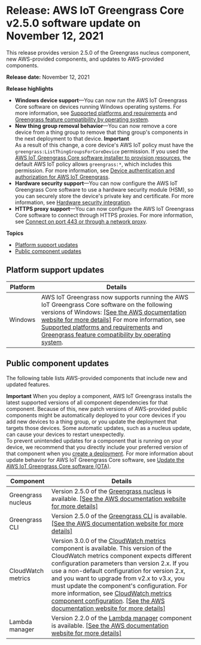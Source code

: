 # Release: AWS IoT Greengrass Core v2\.5\.0 software update on November 12, 2021<a name="greengrass-release-2021-11-12"></a>

This release provides version 2\.5\.0 of the Greengrass nucleus component, new AWS\-provided components, and updates to AWS\-provided components\.

**Release date:** November 12, 2021

**Release highlights**
+ **Windows device support**—You can now run the AWS IoT Greengrass Core software on devices running Windows operating systems\. For more information, see [Supported platforms and requirements](setting-up.md#installation-requirements) and [Greengrass feature compatibility by operating system](operating-system-feature-support-matrix.md)\.
+ **New thing group removal behavior**—You can now remove a core device from a thing group to remove that thing group's components in the next deployment to that device\.
**Important**  
<a name="greengrass-nucleus-v2.5.0-thing-group-removal-permission-requirement"></a>As a result of this change, a core device's AWS IoT policy must have the `greengrass:ListThingGroupsForCoreDevice` permission\. If you used the [AWS IoT Greengrass Core software installer to provision resources](quick-installation.md), the default AWS IoT policy allows `greengrass:*`, which includes this permission\. For more information, see [Device authentication and authorization for AWS IoT Greengrass](device-auth.md)\.
+ **Hardware security support**—You can now configure the AWS IoT Greengrass Core software to use a hardware security module \(HSM\), so you can securely store the device's private key and certificate\. For more information, see [Hardware security integration](hardware-security.md)\.
+ **HTTPS proxy support**—You can now configure the AWS IoT Greengrass Core software to connect through HTTPS proxies\. For more information, see [Connect on port 443 or through a network proxy](configure-greengrass-core-v2.md#configure-alpn-network-proxy)\.

**Topics**
+ [Platform support updates](#greengrass-2021-11-12-platforms)
+ [Public component updates](#greengrass-2021-11-12-components)

## Platform support updates<a name="greengrass-2021-11-12-platforms"></a>


| **Platform** | **Details** | 
| --- | --- | 
| Windows |  AWS IoT Greengrass now supports running the AWS IoT Greengrass Core software on the following versions of Windows: [\[See the AWS documentation website for more details\]](http://docs.aws.amazon.com/greengrass/v2/developerguide/greengrass-release-2021-11-12.html) For more information, see [Supported platforms and requirements](setting-up.md#installation-requirements) and [Greengrass feature compatibility by operating system](operating-system-feature-support-matrix.md)\. | 

## Public component updates<a name="greengrass-2021-11-12-components"></a>

The following table lists AWS\-provided components that include new and updated features\.

**Important**  <a name="component-patch-update-note"></a>
<a name="component-patch-update"></a>When you deploy a component, AWS IoT Greengrass installs the latest supported versions of all component dependencies for that component\. Because of this, new patch versions of AWS\-provided public components might be automatically deployed to your core devices if you add new devices to a thing group, or you update the deployment that targets those devices\. Some automatic updates, such as a nucleus update, can cause your devices to restart unexpectedly\.   
<a name="component-version-pinning"></a>To prevent unintended updates for a component that is running on your device, we recommend that you directly include your preferred version of that component when you [create a deployment](create-deployments.md)\. For more information about update behavior for AWS IoT Greengrass Core software, see [Update the AWS IoT Greengrass Core software \(OTA\)](update-greengrass-core-v2.md)\.


| **Component** | **Details** | 
| --- | --- | 
| Greengrass nucleus |  Version 2\.5\.0 of the [Greengrass nucleus](greengrass-nucleus-component.md) is available\. <a name="changelog-nucleus-2.5.0"></a>[\[See the AWS documentation website for more details\]](http://docs.aws.amazon.com/greengrass/v2/developerguide/greengrass-release-2021-11-12.html)  | 
| Greengrass CLI |  Version 2\.5\.0 of the [Greengrass CLI](greengrass-cli-component.md) is available\. <a name="changelog-greengrass-cli-2.5.0"></a>[\[See the AWS documentation website for more details\]](http://docs.aws.amazon.com/greengrass/v2/developerguide/greengrass-release-2021-11-12.html)  | 
| CloudWatch metrics |  Version 3\.0\.0 of the [CloudWatch metrics](cloudwatch-metrics-component.md) component is available\. <a name="changelog-cloudwatch-metrics-3.0.0-major-version-changes"></a>This version of the CloudWatch metrics component expects different configuration parameters than version 2\.x\. If you use a non\-default configuration for version 2\.x, and you want to upgrade from v2\.x to v3\.x, you must update the component's configuration\. For more information, see [CloudWatch metrics component configuration](cloudwatch-metrics-component.md#cloudwatch-metrics-component-configuration)\. <a name="changelog-cloudwatch-metrics-3.0.0"></a>[\[See the AWS documentation website for more details\]](http://docs.aws.amazon.com/greengrass/v2/developerguide/greengrass-release-2021-11-12.html)  | 
| Lambda manager |  Version 2\.2\.0 of the [Lambda manager](lambda-manager-component.md) component is available\. <a name="changelog-lambda-manager-2.2.0"></a>[\[See the AWS documentation website for more details\]](http://docs.aws.amazon.com/greengrass/v2/developerguide/greengrass-release-2021-11-12.html)  | 